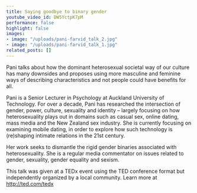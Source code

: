 ```yaml
---
title: Saying goodbye to binary gender
youtube_video_id: DW5YctpK7pM
performance: false
highlight: false
images:
- image: "/uploads/pani-farvid_talk_2.jpg"
- image: "/uploads/pani-farvid_talk_1.jpg"
related_posts: []
---
```


Pani talks about how the dominant heterosexual societal way of our culture has many downsides and proposes using more masculine and feminine ways of describing characteristics and not people could have benefits for all.

Pani is a Senior Lecturer in Psychology at Auckland University of Technology. For over a decade, Pani has researched the intersection of gender, power, culture, sexuality and identity – largely focusing on how heterosexuality plays out in domains such as casual sex, online dating, mass media and the New Zealand sex industry. She is currently focusing on examining mobile dating, in order to explore how such technology is (re)shaping intimate relations in the 21st century.

Her work seeks to dismantle the rigid gender binaries associated with heterosexuality. She is a regular media commentator on issues related to gender, sexuality, gender equality and sexism.

This talk was given at a TEDx event using the TED conference format but independently organized by a local community. Learn more at http://ted.com/tedx
